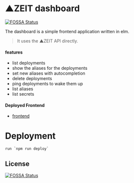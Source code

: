 # ▲ZEIT dashboard
[![FOSSA Status](https://app.fossa.io/api/projects/git%2Bgithub.com%2Fseanpowell%2Fnow_dashboard.svg?type=shield)](https://app.fossa.io/projects/git%2Bgithub.com%2Fseanpowell%2Fnow_dashboard?ref=badge_shield)


The dashboard is a simple frontend application written in elm.
> It uses the ▲ZEIT API directly.

#### features
* list deployments
* show the aliases for the deployments
* set new aliases with autocompletion
* delete deployments
* ping deployments to wake them up
* list aliases
* list secrets

#### Deployed Frontend
* [frontend](https://nash.now.sh/)

# Deployment

```
run `npm run deploy`
```


## License
[![FOSSA Status](https://app.fossa.io/api/projects/git%2Bgithub.com%2Fseanpowell%2Fnow_dashboard.svg?type=large)](https://app.fossa.io/projects/git%2Bgithub.com%2Fseanpowell%2Fnow_dashboard?ref=badge_large)
